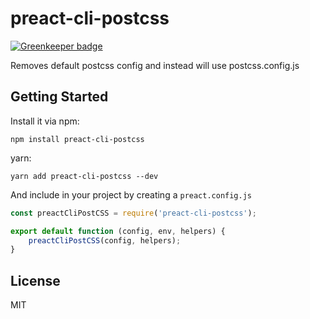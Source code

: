 # preact-cli-postcss

[![Greenkeeper badge](https://badges.greenkeeper.io/SaraVieira/preact-cli-postcss.svg)](https://greenkeeper.io/)

Removes default postcss config and instead will use postcss.config.js

## Getting Started

Install it via npm:

```shell
npm install preact-cli-postcss
```

yarn:

```shell
yarn add preact-cli-postcss --dev
```

And include in your project by creating a `preact.config.js`

```javascript
const preactCliPostCSS = require('preact-cli-postcss');

export default function (config, env, helpers) {
	preactCliPostCSS(config, helpers);
}
```

## License

MIT
